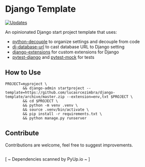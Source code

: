 # Django Template
[![Updates](https://pyup.io/repos/github/lucasrcezimbra/django-template/shield.svg)](https://pyup.io/repos/github/lucasrcezimbra/django-template/)

An opinionated Django start project template that uses:
- [python-decouple](https://github.com/henriquebastos/python-decouple) to organize settings and decouple from code
- [dj-database-url](https://github.com/kennethreitz/dj-database-url) to cast database URL to Django setting
- [django-extensions](https://github.com/django-extensions/django-extensions) for custom extensions for Django
- [pytest-django](https://github.com/pytest-dev/pytest-django) and [pytest-mock](https://github.com/pytest-dev/pytest-mock) for tests


## How to Use
```
PROJECT=myproject \
        && django-admin startproject --template=https://github.com/lucasrcezimbra/django-template/archive/master.zip --extension=env,txt $PROJECT \
        && cd $PROJECT \
        && python -m venv .venv \
        && source .venv/bin/activate \
        && pip install -r requirements.txt \
        && python manage.py runserver
```

## Contribute

Contributions are welcome, feel free to suggest improvements.


##

[ ~ Dependencies scanned by PyUp.io ~ ]
